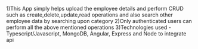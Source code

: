 
1)This App simply helps upload the employee details and perform CRUD such as create,delete,update,read operations and also search other employee data by searching upon category
2)Only authenticated users can perform all the above mentioned operations 
3)Technologies used - Typescript/Javascript, MongoDB, Angular, Express and Node to integrate api
